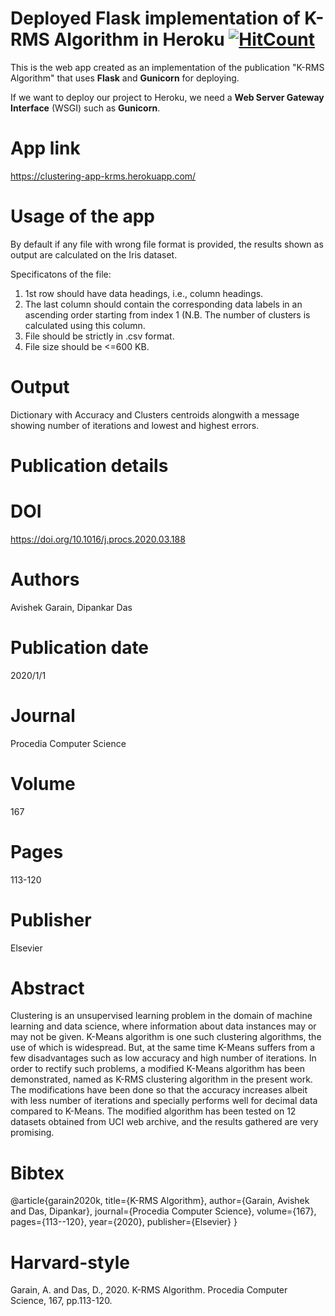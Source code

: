 # Deployed Flask implementation of K-RMS Algorithm in Heroku [![HitCount](http://hits.dwyl.com/garain/k-rms-clustering-app.svg)](http://hits.dwyl.com/garain/k-rms-clustering-app)

This is the web app created as an implementation of the publication "K-RMS Algorithm" that uses **Flask** and **Gunicorn** for deploying.


If we want to deploy our project to Heroku, we need a **Web Server Gateway Interface** (WSGI) such as **Gunicorn**.

# App link
https://clustering-app-krms.herokuapp.com/

# Usage of the app
By default if any file with wrong file format is provided, the results shown as output are calculated on the Iris dataset.

Specificatons of the file:

1) 1st row should have data headings, i.e., column headings.
2) The last column should contain the corresponding data labels in an ascending order starting from index 1 (N.B. The number of clusters is calculated using this column.
3) File should be strictly in .csv format.
4) File size should be <=600 KB.

# Output
Dictionary with Accuracy and Clusters centroids alongwith a message showing number of iterations and lowest and highest errors.

# Publication details

# DOI
https://doi.org/10.1016/j.procs.2020.03.188

# Authors
Avishek Garain, Dipankar Das

# Publication date
2020/1/1

# Journal
Procedia Computer Science

# Volume
167

# Pages
113-120

# Publisher
Elsevier

# Abstract
Clustering is an unsupervised learning problem in the domain of machine learning and data science, where information about data instances may or may not be given. K-Means algorithm is one such clustering algorithms, the use of which is widespread. But, at the same time K-Means suffers from a few disadvantages such as low accuracy and high number of iterations. In order to rectify such problems, a modified K-Means algorithm has been demonstrated, named as K-RMS clustering algorithm in the present work. The modifications have been done so that the accuracy increases albeit with less number of iterations and specially performs well for decimal data compared to K-Means. The modified algorithm has been tested on 12 datasets obtained from UCI web archive, and the results gathered are very promising.

# Bibtex

@article{garain2020k,
  title={K-RMS Algorithm},
  author={Garain, Avishek and Das, Dipankar},
  journal={Procedia Computer Science},
  volume={167},
  pages={113--120},
  year={2020},
  publisher={Elsevier}
}

# Harvard-style
Garain, A. and Das, D., 2020. K-RMS Algorithm. Procedia Computer Science, 167, pp.113-120.
